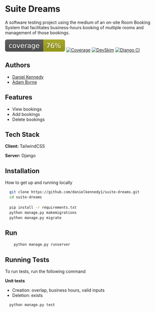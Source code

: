 # Suite Dreams

A software testing project using the medium of an on-site Room Booking System that facilitates business-hours booking of multiple rooms and management of those bookings.

![Coverage](coverage.svg)
[![Coverage](https://github.com/danielkennedy1/suite-dreams/actions/workflows/coverage.yml/badge.svg?branch=main)](https://github.com/danielkennedy1/suite-dreams/actions/workflows/coverage.yml)
[![DevSkim](https://github.com/danielkennedy1/suite-dreams/actions/workflows/devskim.yml/badge.svg)](https://github.com/danielkennedy1/suite-dreams/actions/workflows/devskim.yml)
[![Django CI](https://github.com/danielkennedy1/suite-dreams/actions/workflows/django.yml/badge.svg)](https://github.com/danielkennedy1/suite-dreams/actions/workflows/django.yml)


## Authors

- [Daniel Kennedy](https://www.github.com/danielkennedy1)
- [Adam Byrne](https://www.github.com/theadambyrne)


## Features

- View bookings
- Add bookings
- Delete bookings


## Tech Stack

**Client:** TailwindCSS

**Server:** Django



## Installation

How to get up and running locally

```bash
  git clone https://github.com/danielkennedy1/suite-dreams.git
  cd suite-dreams
  
  pip install -r requirements.txt
  python manage.py makemigrations
  python manage.py migrate
```
    
## Run 

```bash
    python manage.py runserver
```

## Running Tests

To run tests, run the following command

**Unit tests**
- Creation: overlap, business hours, valid inputs
- Deletion: exists


```bash
  python manage.py test
```
